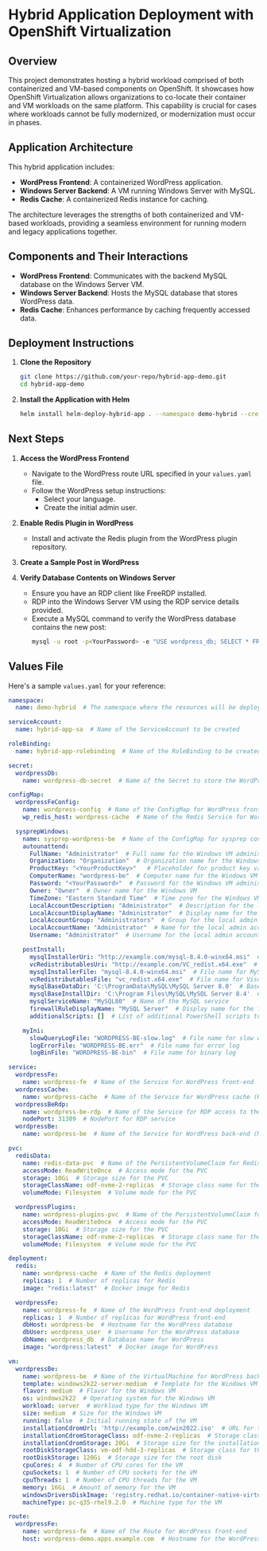 
# Hybrid Application Deployment with OpenShift Virtualization

## Overview

This project demonstrates hosting a hybrid workload comprised of both containerized and VM-based components on OpenShift. It showcases how OpenShift Virtualization allows organizations to co-locate their container and VM workloads on the same platform. This capability is crucial for cases where workloads cannot be fully modernized, or modernization must occur in phases.

## Application Architecture

This hybrid application includes:
- **WordPress Frontend**: A containerized WordPress application.
- **Windows Server Backend**: A VM running Windows Server with MySQL.
- **Redis Cache**: A containerized Redis instance for caching.

The architecture leverages the strengths of both containerized and VM-based workloads, providing a seamless environment for running modern and legacy applications together.

## Components and Their Interactions

- **WordPress Frontend**: Communicates with the backend MySQL database on the Windows Server VM.
- **Windows Server Backend**: Hosts the MySQL database that stores WordPress data.
- **Redis Cache**: Enhances performance by caching frequently accessed data.

## Deployment Instructions

1. **Clone the Repository**
    ```sh
    git clone https://github.com/your-repo/hybrid-app-demo.git
    cd hybrid-app-demo
    ```

2. **Install the Application with Helm**
    ```sh
    helm install helm-deploy-hybrid-app . --namespace demo-hybrid --create-namespace
    ```

## Next Steps

1. **Access the WordPress Frontend**
    - Navigate to the WordPress route URL specified in your `values.yaml` file.
    - Follow the WordPress setup instructions:
        - Select your language.
        - Create the initial admin user.
        
2. **Enable Redis Plugin in WordPress**
    - Install and activate the Redis plugin from the WordPress plugin repository.

3. **Create a Sample Post in WordPress**

4. **Verify Database Contents on Windows Server**
    - Ensure you have an RDP client like FreeRDP installed.
    - RDP into the Windows Server VM using the RDP service details provided.
    - Execute a MySQL command to verify the WordPress database contains the new post:
        ```sh
        mysql -u root -p<YourPassword> -e "USE wordpress_db; SELECT * FROM wp_posts;"
        ```

## Values File

Here's a sample `values.yaml` for your reference:
```yaml
namespace:
  name: demo-hybrid  # The namespace where the resources will be deployed

serviceAccount:
  name: hybrid-app-sa  # Name of the ServiceAccount to be created

roleBinding:
  name: hybrid-app-rolebinding  # Name of the RoleBinding to be created

secret:
  wordpressDb:
    name: wordpress-db-secret  # Name of the Secret to store the WordPress DB credentials

configMap:
  wordpressFeConfig:
    name: wordpress-config  # Name of the ConfigMap for WordPress front-end configuration
    wp_redis_host: wordpress-cache  # Name of the Redis Service for WordPress caching

  sysprepWindows:
    name: sysprep-wordpress-be  # Name of the ConfigMap for sysprep configuration of the Windows VM
    autounattend:
      FullName: "Administrator"  # Full name for the Windows VM administrator
      Organization: "Organization"  # Organization name for the Windows VM
      ProductKey: "<YourProductKey>"   # Placeholder for product key value
      ComputerName: "wordpress-be"  # Computer name for the Windows VM
      Password: "<YourPassword>"  # Password for the Windows VM administrator and MySQL DB login
      Owner: "Owner"  # Owner name for the Windows VM
      TimeZone: "Eastern Standard Time"  # Time zone for the Windows VM
      LocalAccountDescription: "Administrator"  # Description for the local admin account
      LocalAccountDisplayName: "Administrator"  # Display name for the local admin account
      LocalAccountGroup: "Administrators"  # Group for the local admin account
      LocalAccountName: "Administrator"  # Name for the local admin account
      Username: "Administrator"  # Username for the local admin account

    postInstall:
      mysqlInstallerUri: "http://example.com/mysql-8.4.0-winx64.msi"  # URI to download MySQL installer
      vcRedistributablesUri: "http://example.com/VC_redist.x64.exe"  # URI to download Visual Studio Redistributables
      mysqlInstallerFile: "mysql-8.4.0-winx64.msi"  # File name for MySQL installer
      vcRedistributablesFile: "vc_redist.x64.exe"  # File name for Visual Studio Redistributables
      mysqlBaseDataDir: 'C:\ProgramData\MySQL\MySQL Server 8.0'  # Base data directory for MySQL
      mysqlBaseInstallDir: 'C:\Program Files\MySQL\MySQL Server 8.4'  # Base installation directory for MySQL
      mysqlServiceName: "MySQL80"  # Name of the MySQL service
      firewallRuleDisplayName: "MySQL Server"  # Display name for the firewall rule for MySQL
      additionalScripts: []  # List of additional PowerShell scripts to run post-install

    myIni:
      slowQueryLogFile: "WORDPRESS-BE-slow.log"  # File name for slow query log
      logErrorFile: "WORDPRESS-BE.err"  # File name for error log
      logBinFile: "WORDPRESS-BE-bin"  # File name for binary log

service:
  wordpressFe:
    name: wordpress-fe  # Name of the Service for WordPress front-end
  wordpressCache:
    name: wordpress-cache  # Name of the Service for WordPress cache (Redis)
  wordpressBeRdp:
    name: wordpress-be-rdp  # Name of the Service for RDP access to the Windows VM
    nodePort: 31389  # NodePort for RDP service
  wordpressBe:
    name: wordpress-be  # Name of the Service for WordPress back-end (MySQL)

pvc:
  redisData:
    name: redis-data-pvc  # Name of the PersistentVolumeClaim for Redis data
    accessMode: ReadWriteOnce  # Access mode for the PVC
    storage: 10Gi  # Storage size for the PVC
    storageClassName: odf-nvme-2-replicas  # Storage class name for the PVC
    volumeMode: Filesystem  # Volume mode for the PVC

  wordpressPlugins:
    name: wordpress-plugins-pvc  # Name of the PersistentVolumeClaim for WordPress plugins
    accessMode: ReadWriteOnce  # Access mode for the PVC
    storage: 10Gi  # Storage size for the PVC
    storageClassName: odf-nvme-2-replicas  # Storage class name for the PVC
    volumeMode: Filesystem  # Volume mode for the PVC

deployment:
  redis:
    name: wordpress-cache  # Name of the Redis deployment
    replicas: 1  # Number of replicas for Redis
    image: "redis:latest"  # Docker image for Redis

  wordpressFe:
    name: wordpress-fe  # Name of the WordPress front-end deployment
    replicas: 1  # Number of replicas for WordPress front-end
    dbHost: wordpress-be  # Hostname for the WordPress database
    dbUser: wordpress_user  # Username for the WordPress database
    dbName: wordpress_db  # Database name for WordPress
    image: "wordpress:latest"  # Docker image for WordPress

vm:
  wordpressBe:
    name: wordpress-be  # Name of the VirtualMachine for WordPress back-end
    template: windows2k22-server-medium  # Template for the Windows VM
    flavor: medium  # Flavor for the Windows VM
    os: windows2k22  # Operating system for the Windows VM
    workload: server  # Workload type for the Windows VM
    size: medium  # Size for the Windows VM
    running: false  # Initial running state of the VM
    installationCdromUrl: 'http://example.com/win2022.iso'  # URL for the installation CDROM
    installationCdromStorageClass: odf-nvme-2-replicas  # Storage class for the installation CDROM
    installationCdromStorage: 20Gi  # Storage size for the installation CDROM
    rootDiskStorageClass: vm-odf-hdd-3-replicas  # Storage class for the root disk
    rootDiskStorage: 120Gi  # Storage size for the root disk
    cpuCores: 4  # Number of CPU cores for the VM
    cpuSockets: 1  # Number of CPU sockets for the VM
    cpuThreads: 1  # Number of CPU threads for the VM
    memory: 16Gi  # Amount of memory for the VM
    windowsDriversDiskImage: 'registry.redhat.io/container-native-virtualization/virtio-win-rhel9@sha256:a8d455491d6c1ff45c6d8d340aa804313ce5613a59f53c7f4a5fcb61c14cc9fc'  # Image for the Windows drivers disk
    machineType: pc-q35-rhel9.2.0  # Machine type for the VM

route:
  wordpressFe:
    name: wordpress-fe  # Name of the Route for WordPress front-end
    host: wordpress-demo.apps.example.com  # Hostname for the WordPress front-end route
```
